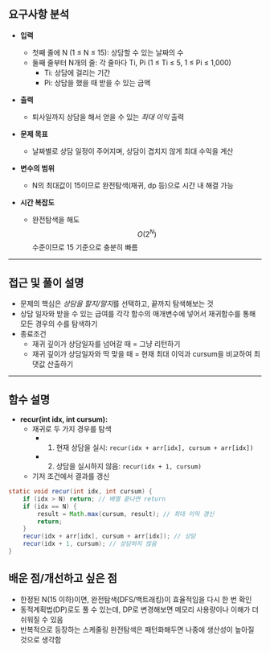 

## 요구사항 분석

- **입력**
    - 첫째 줄에 N (1 ≤ N ≤ 15): 상담할 수 있는 날짜의 수
    - 둘째 줄부터 N개의 줄: 각 줄마다 Ti, Pi (1 ≤ Ti ≤ 5, 1 ≤ Pi ≤ 1,000)
        - Ti: 상담에 걸리는 기간
        - Pi: 상담을 했을 때 받을 수 있는 금액

- **출력**
    - 퇴사일까지 상담을 해서 얻을 수 있는 *최대 이익* 출력

- **문제 목표**
    - 날짜별로 상담 일정이 주어지며, 상담이 겹치지 않게 최대 수익을 계산

- **변수의 범위**
    - N의 최대값이 15이므로 완전탐색(재귀, dp 등)으로 시간 내 해결 가능

- **시간 복잡도**
    - 완전탐색을 해도 $$O(2^N)$$ 수준이므로 15 기준으로 충분히 빠름

***

## 접근 및 풀이 설명

- 문제의 핵심은 *상담을 할지/말지*를 선택하고, 끝까지 탐색해보는 것
- 상담 일자와 받을 수 있는 급여를 각각 함수의 매개변수에 넣어서 재귀함수를 통해 모든 경우의 수를 탐색하기
- 종료조건
  - 재귀 깊이가 상담일자를 넘어갈 때 = 그냥 리턴하기
  - 재귀 깊이가 상담일자와 딱 맞을 때 = 현재 최대 이익과 cursum을 비교하여 최댓값 산출하기

***

## 함수 설명

- **recur(int idx, int cursum):**
    - 재귀로 두 가지 경우를 탐색
        - 1) 현재 상담을 실시: `recur(idx + arr[idx], cursum + arr[idx])`
        - 2) 상담을 실시하지 않음: `recur(idx + 1, cursum)`
    - 기저 조건에서 결과를 갱신

```java
static void recur(int idx, int cursum) {
    if (idx > N) return; // 배열 끝나면 return
    if (idx == N) {
        result = Math.max(cursum, result); // 최대 이익 갱신
        return;
    }
    recur(idx + arr[idx], cursum + arr[idx]); // 상담
    recur(idx + 1, cursum); // 상담하지 않음
}
```




## 배운 점/개선하고 싶은 점

- 한정된 N(15 이하)이면, 완전탐색(DFS/백트래킹)이 효율적임을 다시 한 번 확인
- 동적계획법(DP)로도 풀 수 있는데, DP로 변경해보면 메모리 사용량이나 이해가 더 쉬워질 수 있음
- 반복적으로 등장하는 스케줄링 완전탐색은 패턴화해두면 나중에 생산성이 높아질 것으로 생각함


